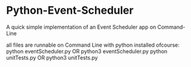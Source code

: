 # Python-Event-Scheduler
A quick simple implementation of an Event Scheduler app on Command-Line

all files are runnable on Command Line with python installed ofcourse:
    python eventScheduler.py OR python3 eventScheduler.py
    python unitTests.py OR python3 unitTests.py
